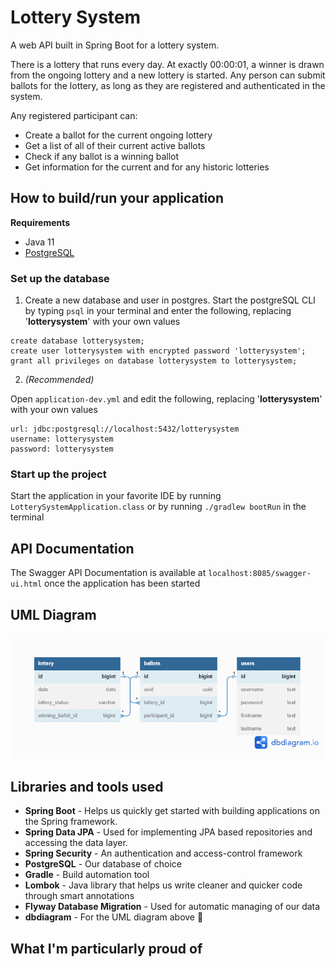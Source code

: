 # Lottery System
A web API built in Spring Boot for a lottery system.

There is a lottery that runs every day. At exactly 00:00:01, a winner is drawn from the ongoing lottery 
and a new lottery is started. Any person can submit ballots for the lottery, as long as they are registered 
and authenticated in the system.

Any registered participant can:
- Create a ballot for the current ongoing lottery
- Get a list of all of their current active ballots
- Check if any ballot is a winning ballot
- Get information for the current and for any historic lotteries

## How to build/run your application
**Requirements**
- Java 11
- [PostgreSQL](https://www.postgresql.org/download/)

### Set up the database

1. Create a new database and user in postgres. Start the postgreSQL CLI by typing `psql` in your terminal
and enter the following, replacing '**lotterysystem**' with your own values
```
create database lotterysystem;
create user lotterysystem with encrypted password 'lotterysystem';
grant all privileges on database lotterysystem to lotterysystem;

```
2. _(Recommended)_ 

Open `application-dev.yml` and edit the following, replacing '**lotterysystem**' with your own values
```
url: jdbc:postgresql://localhost:5432/lotterysystem
username: lotterysystem
password: lotterysystem
```

### Start up the project
Start the application in your favorite IDE by running `LotterySystemApplication.class`
or by running `./gradlew bootRun` in the terminal

## API Documentation
The Swagger API Documentation is available at `localhost:8085/swagger-ui.html` once the application has been started

## UML Diagram
![diagram](img/diagram.png)

## Libraries and tools used
- **Spring Boot** - Helps us quickly get started with building applications on the Spring framework. 
- **Spring Data JPA** - Used for implementing JPA based repositories and accessing the data layer.
- **Spring Security** - An authentication and access-control framework
- **PostgreSQL** - Our database of choice
- **Gradle** - Build automation tool
- **Lombok** - Java library that helps us write cleaner and quicker code through smart annotations
- **Flyway Database Migration** - Used for automatic managing of our data 
- **dbdiagram** - For the UML diagram above 🙂

## What I'm particularly proud of


